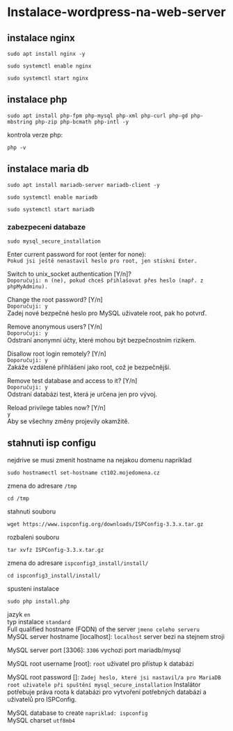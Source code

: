 # Instalace-wordpress-na-web-server

## instalace nginx

```
sudo apt install nginx -y  
```
```
sudo systemctl enable nginx  
```
```
sudo systemctl start nginx  
```
 

## instalace php 
```
sudo apt install php-fpm php-mysql php-xml php-curl php-gd php-mbstring php-zip php-bcmath php-intl -y  
```
kontrola verze php: 
```
php -v
```

## instalace maria db
```
sudo apt install mariadb-server mariadb-client -y  
```
```
sudo systemctl enable mariadb  
```
```
sudo systemctl start mariadb  
```

### zabezpeceni databaze
```
sudo mysql_secure_installation  
```

Enter current password for root (enter for none):  
   `Pokud jsi ještě nenastavil heslo pro root, jen stiskni Enter.`  

Switch to unix_socket authentication [Y/n]?  
   `Doporučuji: n (ne), pokud chceš přihlašovat přes heslo (např. z phpMyAdminu).`  

Change the root password? [Y/n]  
  `Doporučuji: y`  
  Zadej nové bezpečné heslo pro MySQL uživatele root, pak ho potvrď.  

Remove anonymous users? [Y/n]  
  `Doporučuji: y`  
  Odstraní anonymní účty, které mohou být bezpečnostním rizikem.  

Disallow root login remotely? [Y/n]  
  `Doporučuji: y`  
  Zakáže vzdálené přihlášení jako root, což je bezpečnější.  

Remove test database and access to it? [Y/n]  
  `Doporučuji: y`  
  Odstraní databázi test, která je určena jen pro vývoj.  

Reload privilege tables now? [Y/n]  
  `y`  
Aby se všechny změny projevily okamžitě.  

## stahnuti isp configu
nejdrive se musi zmenit hostname na nejakou domenu napriklad 
```
sudo hostnamectl set-hostname ct102.mojedomena.cz
```
zmena do adresare `/tmp`
```
cd /tmp
```
stahnuti souboru 
```
wget https://www.ispconfig.org/downloads/ISPConfig-3.3.x.tar.gz
```
rozbaleni souboru
```
tar xvfz ISPConfig-3.3.x.tar.gz
```
zmena do adresare `ispconfig3_install/install/`
```
cd ispconfig3_install/install/
```
spusteni instalace
```
sudo php install.php
```
jazyk `en`  
typ instalace `standard`  
Full qualified hostname (FQDN) of the server `jmeno celeho serveru`  
MySQL server hostname [localhost]: `localhost` server bezi na stejnem stroji  

MySQL server port [3306]: `3306` vychozi port mariadb/mysql  

MySQL root username [root]: `root` uživatel pro přístup k databázi  

MySQL root password []: `Zadej heslo, které jsi nastavil/a pro MariaDB root uživatele při spuštění mysql_secure_installation` Instalátor potřebuje práva roota k databázi pro vytvoření potřebných databází a uživatelů pro ISPConfig.  

MySQL database to create `napriklad: ispconfig`  
MySQL charset `utf8mb4`  


